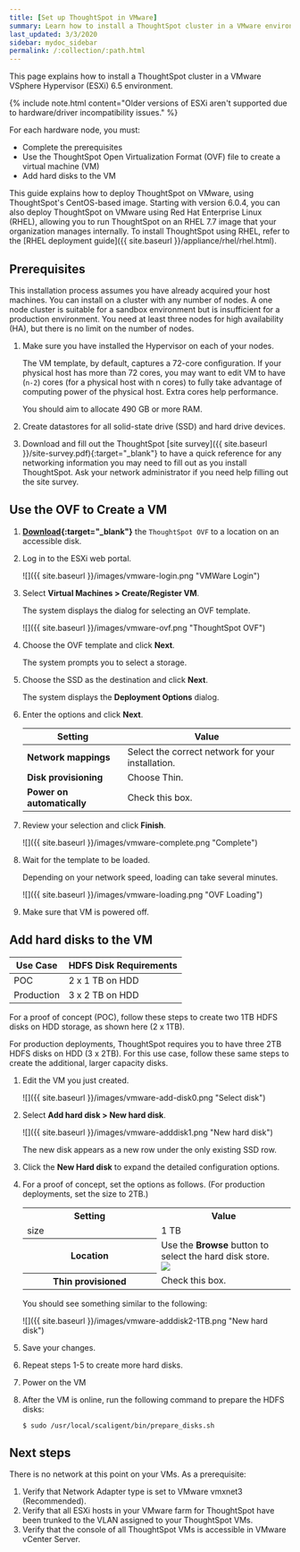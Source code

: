 ```yaml
---
title: [Set up ThoughtSpot in VMware]
summary: Learn how to install a ThoughtSpot cluster in a VMware environment.
last_updated: 3/3/2020
sidebar: mydoc_sidebar
permalink: /:collection/:path.html
---
```

This page explains how to install a ThoughtSpot cluster in a VMware VSphere Hypervisor (ESXi) 6.5 environment.

{% include note.html content="Older versions of ESXi aren't supported due to hardware/driver incompatibility issues." %}

For each hardware node, you must:

* Complete the prerequisites
* Use the ThoughtSpot Open Virtualization Format (OVF) file to create
a virtual machine (VM)
* Add hard disks to the VM

This guide explains how to deploy ThoughtSpot on VMware, using ThoughtSpot's CentOS-based image. Starting with version 6.0.4, you can also deploy ThoughtSpot on VMware using Red Hat Enterprise Linux (RHEL), allowing you to run ThoughtSpot on an RHEL 7.7 image that your organization manages internally. To install ThoughtSpot using RHEL, refer to the [RHEL deployment guide]({{ site.baseurl }}/appliance/rhel/rhel.html).


## Prerequisites

This installation process assumes you have already acquired your host machines.
You can install on a cluster with any number of nodes. A one node cluster is suitable
for a sandbox environment but is insufficient for a production environment. You need at least three nodes for high availability (HA), but there is no limit on the number of nodes.

1. Make sure you have installed the Hypervisor on each of your nodes.

   The VM template, by default, captures a 72-core configuration. If your
   physical host has more than 72 cores, you may want to edit VM to have (`n-2`)
   cores (for a physical host with n cores) to fully take advantage of computing
   power of the physical host. Extra cores help performance.

   You should aim to allocate 490 GB or more RAM.

2. Create datastores for all solid-state drive (SSD) and hard drive devices.

3. Download and fill out the ThoughtSpot [site survey]({{ site.baseurl }}/site-survey.pdf){:target="_blank"} to have a quick reference for any networking information you may need to fill out as you install ThoughtSpot. Ask your network administrator if you need help filling out the site survey.

## Use the OVF to Create a VM

1. **[Download](https://thoughtspot.egnyte.com/dl/iWvEqo76Pr/){:target="_blank"}** the `ThoughtSpot OVF` to a location on an accessible disk.

2. Log in to the ESXi web portal.

    ![]({{ site.baseurl }}/images/vmware-login.png "VMWare Login")

2. Select **Virtual Machines > Create/Register VM**.

   The system displays the dialog for selecting an OVF template.

   ![]({{ site.baseurl }}/images/vmware-ovf.png "ThoughtSpot OVF")

3. Choose the OVF template and click **Next**.

   The system prompts you to select a storage.

4. Choose the SSD as the destination and click **Next**.

   The system displays the **Deployment Options** dialog.

5. Enter the options and click **Next**.

    | Setting                    | Value                                             |
    |----------------------------|---------------------------------------------------|
    | **Network mappings**       | Select the correct network for your installation. |
    | **Disk provisioning**      | Choose Thin.                                      |
    | **Power on automatically** | Check this box.                                   |

6. Review your selection and click **Finish**.

   ![]({{ site.baseurl }}/images/vmware-complete.png "Complete")

7. Wait for the template to be loaded.

   Depending on your network speed, loading can take several minutes.

   ![]({{ site.baseurl }}/images/vmware-loading.png "OVF Loading")

8. Make sure that VM is powered off.


## Add hard disks to the VM

| Use Case      | HDFS Disk Requirements |
| --------      | ---------------------- |
| POC           | 2 x 1 TB on HDD        |
| Production    | 3 x 2 TB on HDD        |

For a proof of concept (POC), follow these steps to create two 1TB HDFS disks on
HDD storage, as shown here (2 x 1TB).

For production deployments, ThoughtSpot requires you to have three 2TB HDFS
disks on HDD (3 x 2TB). For this use case, follow these same steps to create the
additional, larger capacity disks.

1. Edit the VM you just created.

   ![]({{ site.baseurl }}/images/vmware-add-disk0.png "Select disk")

2. Select **Add hard disk > New hard disk**.

   ![]({{ site.baseurl }}/images/vmware-adddisk1.png "New hard disk")

   The new disk appears as a new row under the only existing SSD row.

3. Click the **New Hard disk** to expand the detailed configuration options.
4. For a proof of concept, set the options as follows. (For production deployments, set the size to 2TB.)

    <table>
    <colgroup>
    <col width="50%" />
    <col width="50%" />
    </colgroup>
    <tr>
     <th>Setting</th>
     <th>Value</th>
    </tr>
    <tr>
     <td>size</td>
     <td>1 TB</td>
    </tr>
    <tr>
     <th>Location</th>
     <td>
     Use the <strong>Browse</strong> button to select the hard disk store.
     <br>
     <img src="{{ "/images/vmware-adddisk3.png "| prepend: site.baseurl  }}" />
     </td>
    </tr>
    <tr>
     <th>Thin provisioned</th>
     <td>Check this box.</td>
    </tr>
    </table>

    You should see something similar to the following:

   ![]({{ site.baseurl }}/images/vmware-adddisk2-1TB.png "New hard disk")

5. Save your changes.
6. Repeat steps 1-5 to create more hard disks.
7. Power on the VM
8. After the VM is online, run the following command to prepare the HDFS disks:

    ```
    $ sudo /usr/local/scaligent/bin/prepare_disks.sh
    ```

## Next steps

There is no network at this point on your VMs. As a prerequisite:

1. Verify that Network Adapter type is set to VMware vmxnet3 (Recommended).
2. Verify that all ESXi hosts in your VMware farm for ThoughtSpot have been trunked to the VLAN assigned to your ThoughtSpot VMs.
3. Verify that the console of all ThoughtSpot VMs is accessible in VMware vCenter Server.
